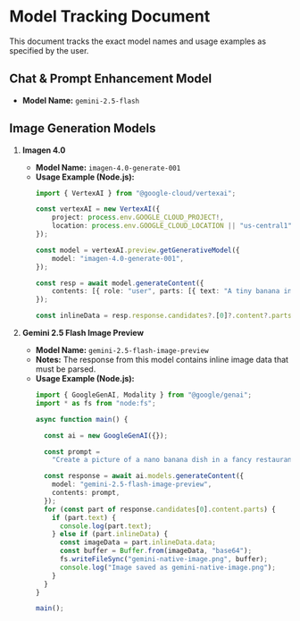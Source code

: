 # Model Tracking Document

This document tracks the exact model names and usage examples as specified by the user.

## Chat & Prompt Enhancement Model

- **Model Name:** `gemini-2.5-flash`

## Image Generation Models

1.  **Imagen 4.0**
    -   **Model Name:** `imagen-4.0-generate-001`
    -   **Usage Example (Node.js):**
        ```ts
        import { VertexAI } from "@google-cloud/vertexai";

        const vertexAI = new VertexAI({
            project: process.env.GOOGLE_CLOUD_PROJECT!,
            location: process.env.GOOGLE_CLOUD_LOCATION || "us-central1",
        });

        const model = vertexAI.preview.getGenerativeModel({
            model: "imagen-4.0-generate-001",
        });

        const resp = await model.generateContent({
            contents: [{ role: "user", parts: [{ text: "A tiny banana in a grand restaurant" }] }],
        });

        const inlineData = resp.response.candidates?.[0]?.content?.parts?.[0]?.inlineData;
        ```

2.  **Gemini 2.5 Flash Image Preview**
    -   **Model Name:** `gemini-2.5-flash-image-preview`
    -   **Notes:** The response from this model contains inline image data that must be parsed.
    -   **Usage Example (Node.js):**
        ```ts
        import { GoogleGenAI, Modality } from "@google/genai";
        import * as fs from "node:fs";

        async function main() {

          const ai = new GoogleGenAI({});

          const prompt =
            "Create a picture of a nano banana dish in a fancy restaurant with a Gemini theme";

          const response = await ai.models.generateContent({
            model: "gemini-2.5-flash-image-preview",
            contents: prompt,
          });
          for (const part of response.candidates[0].content.parts) {
            if (part.text) {
              console.log(part.text);
            } else if (part.inlineData) {
              const imageData = part.inlineData.data;
              const buffer = Buffer.from(imageData, "base64");
              fs.writeFileSync("gemini-native-image.png", buffer);
              console.log("Image saved as gemini-native-image.png");
            }
          }
        }

        main();
        ```
